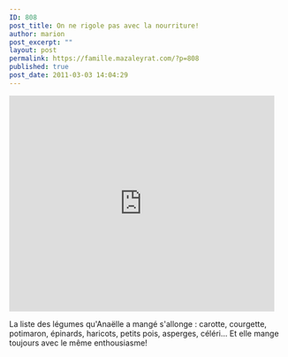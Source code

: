 ```yaml
---
ID: 808
post_title: On ne rigole pas avec la nourriture!
author: marion
post_excerpt: ""
layout: post
permalink: https://famille.mazaleyrat.com/?p=808
published: true
post_date: 2011-03-03 14:04:29
---
```

<iframe title="YouTube video player" width="480" height="390" src="http://www.youtube.com/embed/en7rWHuFJlk" frameborder="0" allowfullscreen></iframe>

La liste des légumes qu'Anaëlle a mangé s'allonge : carotte, courgette, potimaron, épinards, haricots, petits pois, asperges, céléri... Et elle mange toujours avec le même enthousiasme!
